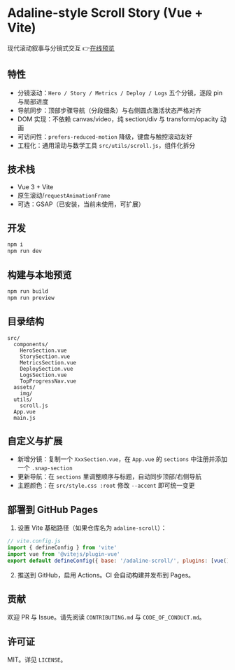 # Adaline-style Scroll Story (Vue + Vite)

现代滚动叙事与分镜式交互 👉[在线预览](https://web-changlu.github.io/adaline-scroll/)

## 特性

- 分镜滚动：`Hero / Story / Metrics / Deploy / Logs` 五个分镜，逐段 pin 与局部进度
- 导航同步：顶部步骤导航（分段细条）与右侧圆点激活状态严格对齐
- DOM 实现：不依赖 canvas/video，纯 section/div 与 transform/opacity 动画
- 可访问性：`prefers-reduced-motion` 降级，键盘与触控滚动友好
- 工程化：通用滚动与数学工具 `src/utils/scroll.js`，组件化拆分

## 技术栈

- Vue 3 + Vite
- 原生滚动/`requestAnimationFrame`
- 可选：GSAP（已安装，当前未使用，可扩展）

## 开发

```bash
npm i
npm run dev
```

## 构建与本地预览

```bash
npm run build
npm run preview
```

## 目录结构

```
src/
  components/
    HeroSection.vue
    StorySection.vue
    MetricsSection.vue
    DeploySection.vue
    LogsSection.vue
    TopProgressNav.vue
  assets/
    img/
  utils/
    scroll.js
  App.vue
  main.js
```

## 自定义与扩展

- 新增分镜：复制一个 `XxxSection.vue`，在 `App.vue` 的 `sections` 中注册并添加一个 `.snap-section`
- 更新导航：在 `sections` 里调整顺序与标题，自动同步顶部/右侧导航
- 主题颜色：在 `src/style.css :root` 修改 `--accent` 即可统一变更

## 部署到 GitHub Pages

1) 设置 Vite 基础路径（如果仓库名为 `adaline-scroll`）：

```js
// vite.config.js
import { defineConfig } from 'vite'
import vue from '@vitejs/plugin-vue'
export default defineConfig({ base: '/adaline-scroll/', plugins: [vue()] })
```

2) 推送到 GitHub，启用 Actions。CI 会自动构建并发布到 Pages。

## 贡献

欢迎 PR 与 Issue。请先阅读 `CONTRIBUTING.md` 与 `CODE_OF_CONDUCT.md`。

## 许可证

MIT。详见 `LICENSE`。

